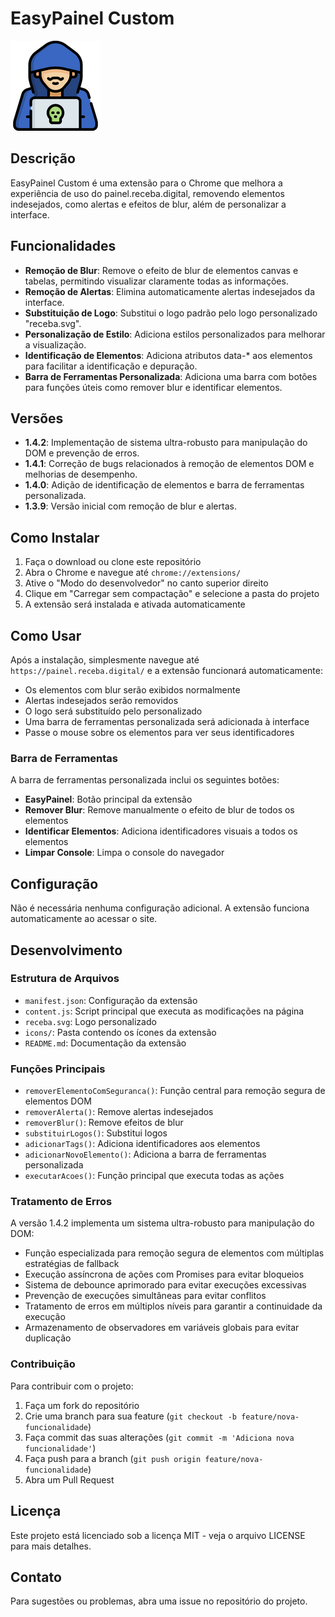 # EasyPainel Custom

![Ícone da Extensão](icons/icon144.png)

## Descrição
EasyPainel Custom é uma extensão para o Chrome que melhora a experiência de uso do painel.receba.digital, removendo elementos indesejados, como alertas e efeitos de blur, além de personalizar a interface.

## Funcionalidades

- **Remoção de Blur**: Remove o efeito de blur de elementos canvas e tabelas, permitindo visualizar claramente todas as informações.
- **Remoção de Alertas**: Elimina automaticamente alertas indesejados da interface.
- **Substituição de Logo**: Substitui o logo padrão pelo logo personalizado "receba.svg".
- **Personalização de Estilo**: Adiciona estilos personalizados para melhorar a visualização.
- **Identificação de Elementos**: Adiciona atributos data-* aos elementos para facilitar a identificação e depuração.
- **Barra de Ferramentas Personalizada**: Adiciona uma barra com botões para funções úteis como remover blur e identificar elementos.

## Versões
- **1.4.2**: Implementação de sistema ultra-robusto para manipulação do DOM e prevenção de erros.
- **1.4.1**: Correção de bugs relacionados à remoção de elementos DOM e melhorias de desempenho.
- **1.4.0**: Adição de identificação de elementos e barra de ferramentas personalizada.
- **1.3.9**: Versão inicial com remoção de blur e alertas.

## Como Instalar

1. Faça o download ou clone este repositório
2. Abra o Chrome e navegue até `chrome://extensions/`
3. Ative o "Modo do desenvolvedor" no canto superior direito
4. Clique em "Carregar sem compactação" e selecione a pasta do projeto
5. A extensão será instalada e ativada automaticamente

## Como Usar

Após a instalação, simplesmente navegue até `https://painel.receba.digital/` e a extensão funcionará automaticamente:

- Os elementos com blur serão exibidos normalmente
- Alertas indesejados serão removidos
- O logo será substituído pelo personalizado
- Uma barra de ferramentas personalizada será adicionada à interface
- Passe o mouse sobre os elementos para ver seus identificadores

### Barra de Ferramentas

A barra de ferramentas personalizada inclui os seguintes botões:
- **EasyPainel**: Botão principal da extensão
- **Remover Blur**: Remove manualmente o efeito de blur de todos os elementos
- **Identificar Elementos**: Adiciona identificadores visuais a todos os elementos
- **Limpar Console**: Limpa o console do navegador

## Configuração

Não é necessária nenhuma configuração adicional. A extensão funciona automaticamente ao acessar o site.

## Desenvolvimento

### Estrutura de Arquivos
- `manifest.json`: Configuração da extensão
- `content.js`: Script principal que executa as modificações na página
- `receba.svg`: Logo personalizado
- `icons/`: Pasta contendo os ícones da extensão
- `README.md`: Documentação da extensão

### Funções Principais
- `removerElementoComSeguranca()`: Função central para remoção segura de elementos DOM
- `removerAlerta()`: Remove alertas indesejados
- `removerBlur()`: Remove efeitos de blur
- `substituirLogos()`: Substitui logos
- `adicionarTags()`: Adiciona identificadores aos elementos
- `adicionarNovoElemento()`: Adiciona a barra de ferramentas personalizada
- `executarAcoes()`: Função principal que executa todas as ações

### Tratamento de Erros
A versão 1.4.2 implementa um sistema ultra-robusto para manipulação do DOM:
- Função especializada para remoção segura de elementos com múltiplas estratégias de fallback
- Execução assíncrona de ações com Promises para evitar bloqueios
- Sistema de debounce aprimorado para evitar execuções excessivas
- Prevenção de execuções simultâneas para evitar conflitos
- Tratamento de erros em múltiplos níveis para garantir a continuidade da execução
- Armazenamento de observadores em variáveis globais para evitar duplicação

### Contribuição
Para contribuir com o projeto:
1. Faça um fork do repositório
2. Crie uma branch para sua feature (`git checkout -b feature/nova-funcionalidade`)
3. Faça commit das suas alterações (`git commit -m 'Adiciona nova funcionalidade'`)
4. Faça push para a branch (`git push origin feature/nova-funcionalidade`)
5. Abra um Pull Request

## Licença
Este projeto está licenciado sob a licença MIT - veja o arquivo LICENSE para mais detalhes.

## Contato
Para sugestões ou problemas, abra uma issue no repositório do projeto. 